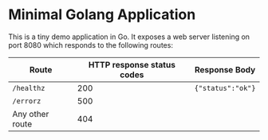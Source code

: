 # Minimal Golang Application

This is a tiny demo application in Go. It exposes a web server listening on port 8080 which responds to the following routes:

| Route           | HTTP response status codes | Response Body     |
|-----------------|----------------------------|-------------------|
| `/healthz`      | 200                        | `{"status":"ok"}` |
| `/errorz`       | 500                        |                   |
| Any other route | 404                        |                   |
